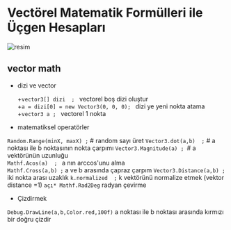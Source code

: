 # Vectörel Matematik Formülleri ile Üçgen Hesapları

![resim](https://images.squarespace-cdn.com/content/5c8c4dd190f904ba4fd6c023/1559766069525-6W7SD5K94SG4YHT7CYZX/shutterstock_795328972.jpg?format=1500w&content-type=image%2Fjpeg)

## vector math

+ dizi ve vector 

	+`vector3[] dizi  ; ` 					vectorel boş dizi oluştur 	
	+`a = dizi[0] = new Vector3(0, 0, 0); `	dizi ye yeni nokta atama  
	+`vector3 a ; `						 	vectorel 1 nokta   
 
+ matematiksel operatörler
 
`Random.Range(minX, maxX) ;` # 		random sayı üret
`Vector3.dot(a,b)  ;` #          	a noktası ile b noktasının nokta çarpımı
`Vector3.Magnitude(a) ; `#       	a vektörünün uzunluğu   
`Mathf.Acos(a)  ; `					a nın arccos'unu alma  
`Mathf.Cross(a,b) ;`            	a ve b arasında çapraz çarpım
`Vector3.Distance(a,b) ;` 			iki nokta arası uzaklık
`k.normalized  ;`					k vektörünü normalize etmek (vektor distance =1)
`açı* Mathf.Rad2Deg`				radyan çevirme

+ Çizdirmek

`Debug.DrawLine(a,b,Color.red,100f)`	a noktası ile b noktası arasında kırmızı bir doğru çizdir